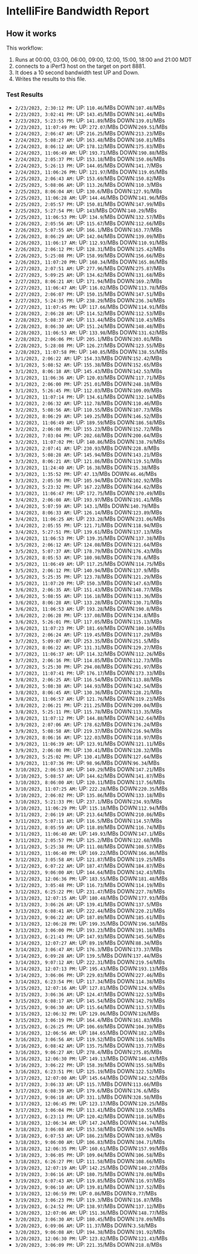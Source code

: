# IntelliFire Bandwidth Report

## How it works

This workflow:

1. Runs at 00:00, 03:00, 06:00, 09:00, 12:00, 15:00, 18:00 and 21:00 MDT
2. connects to a iPerf3 host on the target on port 8881.
3. It does a 10 second bandwidth test UP and Down.
4. Writes the results to this file.

### Test Results


- `2/23/2023, 2:30:12 PM:` UP: `110.46`/MBs DOWN:`107.48`/MBs
- `2/23/2023, 3:02:41 PM:` UP: `143.45`/MBs DOWN:`141.44`/MBs
- `2/23/2023, 5:23:55 PM:` UP: `141.89`/MBs DOWN:`139.01`/MBs
- `2/23/2023, 11:07:49 PM:` UP: `272.07`/MBs DOWN:`269.51`/MBs
- `2/24/2023, 2:06:47 AM:` UP: `216.25`/MBs DOWN:`213.23`/MBs
- `2/24/2023, 5:08:27 AM:` UP: `163.48`/MBs DOWN:`160.81`/MBs
- `2/24/2023, 8:06:12 AM:` UP: `178.12`/MBs DOWN:`175.83`/MBs
- `2/24/2023, 11:06:49 AM:` UP: `193.71`/MBs DOWN:`190.88`/MBs
- `2/24/2023, 2:05:37 PM:` UP: `153.18`/MBs DOWN:`150.86`/MBs
- `2/24/2023, 5:26:13 PM:` UP: `144.05`/MBs DOWN:`141.7`/MBs
- `2/24/2023, 11:06:26 PM:` UP: `121.97`/MBs DOWN:`119.05`/MBs
- `2/25/2023, 2:06:43 AM:` UP: `153.69`/MBs DOWN:`150.82`/MBs
- `2/25/2023, 5:08:06 AM:` UP: `113.26`/MBs DOWN:`110.3`/MBs
- `2/25/2023, 8:06:04 AM:` UP: `130.6`/MBs DOWN:`127.91`/MBs
- `2/25/2023, 11:06:28 AM:` UP: `144.46`/MBs DOWN:`141.96`/MBs
- `2/25/2023, 2:05:57 PM:` UP: `150.81`/MBs DOWN:`147.99`/MBs
- `2/25/2023, 5:27:54 PM:` UP: `143`/MBs DOWN:`140.29`/MBs
- `2/25/2023, 11:06:53 PM:` UP: `134.9`/MBs DOWN:`132.57`/MBs
- `2/26/2023, 2:05:56 AM:` UP: `115.67`/MBs DOWN:`112.66`/MBs
- `2/26/2023, 5:07:55 AM:` UP: `166.1`/MBs DOWN:`163.77`/MBs
- `2/26/2023, 8:06:29 AM:` UP: `142.04`/MBs DOWN:`139.09`/MBs
- `2/26/2023, 11:06:17 AM:` UP: `112.93`/MBs DOWN:`110.91`/MBs
- `2/26/2023, 2:06:12 PM:` UP: `128.31`/MBs DOWN:`125.42`/MBs
- `2/26/2023, 5:25:08 PM:` UP: `158.99`/MBs DOWN:`156.66`/MBs
- `2/26/2023, 11:07:20 PM:` UP: `168.34`/MBs DOWN:`165.86`/MBs
- `2/27/2023, 2:07:51 AM:` UP: `277.96`/MBs DOWN:`275.87`/MBs
- `2/27/2023, 5:09:25 AM:` UP: `134.62`/MBs DOWN:`131.68`/MBs
- `2/27/2023, 8:06:21 AM:` UP: `171.94`/MBs DOWN:`169.2`/MBs
- `2/27/2023, 11:06:47 AM:` UP: `116.02`/MBs DOWN:`113.78`/MBs
- `2/27/2023, 2:06:07 PM:` UP: `150.15`/MBs DOWN:`147.51`/MBs
- `2/27/2023, 5:24:35 PM:` UP: `238.29`/MBs DOWN:`236.34`/MBs
- `2/27/2023, 11:07:45 PM:` UP: `117.66`/MBs DOWN:`114.91`/MBs
- `2/28/2023, 2:06:28 AM:` UP: `114.52`/MBs DOWN:`112.53`/MBs
- `2/28/2023, 5:08:37 AM:` UP: `113.44`/MBs DOWN:`110.43`/MBs
- `2/28/2023, 8:06:30 AM:` UP: `151.24`/MBs DOWN:`148.48`/MBs
- `2/28/2023, 11:06:53 AM:` UP: `133.98`/MBs DOWN:`131.62`/MBs
- `2/28/2023, 2:06:06 PM:` UP: `205.1`/MBs DOWN:`203.01`/MBs
- `2/28/2023, 5:28:08 PM:` UP: `126.27`/MBs DOWN:`123.55`/MBs
- `2/28/2023, 11:07:58 PM:` UP: `140.85`/MBs DOWN:`138.55`/MBs
- `3/1/2023, 2:06:22 AM:` UP: `154.33`/MBs DOWN:`152.42`/MBs
- `3/1/2023, 5:08:52 AM:` UP: `155.38`/MBs DOWN:`152.65`/MBs
- `3/1/2023, 8:06:18 AM:` UP: `145.43`/MBs DOWN:`142.53`/MBs
- `3/1/2023, 11:06:36 AM:` UP: `120.03`/MBs DOWN:`117.71`/MBs
- `3/1/2023, 2:06:00 PM:` UP: `251.01`/MBs DOWN:`248.18`/MBs
- `3/1/2023, 5:26:45 PM:` UP: `112.03`/MBs DOWN:`109.09`/MBs
- `3/1/2023, 11:07:14 PM:` UP: `134.61`/MBs DOWN:`132.14`/MBs
- `3/2/2023, 2:06:32 AM:` UP: `112.78`/MBs DOWN:`110.46`/MBs
- `3/2/2023, 5:08:56 AM:` UP: `110.55`/MBs DOWN:`107.73`/MBs
- `3/2/2023, 8:06:29 AM:` UP: `149.25`/MBs DOWN:`146.52`/MBs
- `3/2/2023, 11:06:49 AM:` UP: `189.59`/MBs DOWN:`186.58`/MBs
- `3/2/2023, 2:06:08 PM:` UP: `155.23`/MBs DOWN:`152.72`/MBs
- `3/2/2023, 7:03:04 PM:` UP: `202.68`/MBs DOWN:`200.64`/MBs
- `3/2/2023, 11:07:02 PM:` UP: `140.86`/MBs DOWN:`138.79`/MBs
- `3/3/2023, 2:07:41 AM:` UP: `230.93`/MBs DOWN:`228.8`/MBs
- `3/3/2023, 5:08:28 AM:` UP: `145.94`/MBs DOWN:`143.21`/MBs
- `3/3/2023, 8:06:21 AM:` UP: `121.86`/MBs DOWN:`119.51`/MBs
- `3/3/2023, 11:24:40 AM:` UP: `16.38`/MBs DOWN:`15.38`/MBs
- `3/3/2023, 1:35:52 PM:` UP: `47.13`/MBs DOWN:`46.46`/MBs
- `3/3/2023, 2:05:50 PM:` UP: `105.94`/MBs DOWN:`102.92`/MBs
- `3/3/2023, 5:23:32 PM:` UP: `167.22`/MBs DOWN:`164.62`/MBs
- `3/3/2023, 11:06:47 PM:` UP: `172.75`/MBs DOWN:`170.49`/MBs
- `3/4/2023, 2:06:08 AM:` UP: `193.97`/MBs DOWN:`191.41`/MBs
- `3/4/2023, 5:07:59 AM:` UP: `143.1`/MBs DOWN:`140.79`/MBs
- `3/4/2023, 8:06:33 AM:` UP: `126.14`/MBs DOWN:`123.89`/MBs
- `3/4/2023, 11:06:25 AM:` UP: `233.28`/MBs DOWN:`231.06`/MBs
- `3/4/2023, 2:05:55 PM:` UP: `121.71`/MBs DOWN:`118.94`/MBs
- `3/4/2023, 5:27:51 PM:` UP: `139.61`/MBs DOWN:`137.13`/MBs
- `3/4/2023, 11:06:53 PM:` UP: `139.35`/MBs DOWN:`137.38`/MBs
- `3/5/2023, 2:06:12 AM:` UP: `124.08`/MBs DOWN:`121.64`/MBs
- `3/5/2023, 5:07:37 AM:` UP: `178.79`/MBs DOWN:`176.43`/MBs
- `3/5/2023, 8:05:53 AM:` UP: `180.98`/MBs DOWN:`178.6`/MBs
- `3/5/2023, 11:06:49 AM:` UP: `117.25`/MBs DOWN:`114.75`/MBs
- `3/5/2023, 2:06:12 PM:` UP: `140.94`/MBs DOWN:`137.9`/MBs
- `3/5/2023, 5:25:35 PM:` UP: `123.78`/MBs DOWN:`121.29`/MBs
- `3/5/2023, 11:07:20 PM:` UP: `150.3`/MBs DOWN:`147.63`/MBs
- `3/6/2023, 2:06:35 AM:` UP: `151.43`/MBs DOWN:`148.77`/MBs
- `3/6/2023, 5:08:55 AM:` UP: `116.18`/MBs DOWN:`113.36`/MBs
- `3/6/2023, 8:06:28 AM:` UP: `133.28`/MBs DOWN:`130.71`/MBs
- `3/6/2023, 11:06:53 AM:` UP: `193.28`/MBs DOWN:`190.8`/MBs
- `3/6/2023, 2:06:28 PM:` UP: `137.08`/MBs DOWN:`134.8`/MBs
- `3/6/2023, 5:26:01 PM:` UP: `117.05`/MBs DOWN:`115.13`/MBs
- `3/6/2023, 11:07:23 PM:` UP: `181.69`/MBs DOWN:`180.16`/MBs
- `3/7/2023, 2:06:24 AM:` UP: `119.45`/MBs DOWN:`117.29`/MBs
- `3/7/2023, 5:09:07 AM:` UP: `253.35`/MBs DOWN:`251.5`/MBs
- `3/7/2023, 8:06:22 AM:` UP: `131.31`/MBs DOWN:`129.27`/MBs
- `3/7/2023, 11:06:37 AM:` UP: `114.32`/MBs DOWN:`112.26`/MBs
- `3/7/2023, 2:06:16 PM:` UP: `114.85`/MBs DOWN:`112.73`/MBs
- `3/7/2023, 5:25:30 PM:` UP: `294.08`/MBs DOWN:`291.97`/MBs
- `3/7/2023, 11:07:41 PM:` UP: `176.17`/MBs DOWN:`173.33`/MBs
- `3/8/2023, 2:06:25 AM:` UP: `116.54`/MBs DOWN:`113.88`/MBs
- `3/8/2023, 5:08:38 AM:` UP: `144.93`/MBs DOWN:`142.54`/MBs
- `3/8/2023, 8:06:45 AM:` UP: `130.36`/MBs DOWN:`128.21`/MBs
- `3/8/2023, 11:06:57 AM:` UP: `121.76`/MBs DOWN:`119.23`/MBs
- `3/8/2023, 2:06:21 PM:` UP: `211.25`/MBs DOWN:`209.04`/MBs
- `3/8/2023, 5:25:11 PM:` UP: `115.78`/MBs DOWN:`113.35`/MBs
- `3/8/2023, 11:07:12 PM:` UP: `144.88`/MBs DOWN:`142.64`/MBs
- `3/9/2023, 2:07:06 AM:` UP: `178.62`/MBs DOWN:`176.24`/MBs
- `3/9/2023, 5:08:58 AM:` UP: `219.37`/MBs DOWN:`216.94`/MBs
- `3/9/2023, 8:06:16 AM:` UP: `122.03`/MBs DOWN:`118.97`/MBs
- `3/9/2023, 11:06:39 AM:` UP: `123.91`/MBs DOWN:`121.11`/MBs
- `3/9/2023, 2:06:08 PM:` UP: `130.41`/MBs DOWN:`128.32`/MBs
- `3/9/2023, 5:25:02 PM:` UP: `130.41`/MBs DOWN:`127.64`/MBs
- `3/9/2023, 11:07:36 PM:` UP: `98.96`/MBs DOWN:`96.34`/MBs
- `3/10/2023, 2:06:53 AM:` UP: `149.29`/MBs DOWN:`147.21`/MBs
- `3/10/2023, 5:08:57 AM:` UP: `144.62`/MBs DOWN:`141.87`/MBs
- `3/10/2023, 8:06:00 AM:` UP: `120.11`/MBs DOWN:`117.56`/MBs
- `3/10/2023, 11:07:25 AM:` UP: `222.28`/MBs DOWN:`220.35`/MBs
- `3/10/2023, 2:06:02 PM:` UP: `135.86`/MBs DOWN:`133.18`/MBs
- `3/10/2023, 5:21:33 PM:` UP: `237.1`/MBs DOWN:`234.93`/MBs
- `3/10/2023, 11:06:29 PM:` UP: `115.18`/MBs DOWN:`112.94`/MBs
- `3/11/2023, 2:06:19 AM:` UP: `213.64`/MBs DOWN:`210.86`/MBs
- `3/11/2023, 5:07:11 AM:` UP: `116.5`/MBs DOWN:`114.57`/MBs
- `3/11/2023, 8:05:59 AM:` UP: `118.89`/MBs DOWN:`116.74`/MBs
- `3/11/2023, 11:06:40 AM:` UP: `149.93`/MBs DOWN:`147.1`/MBs
- `3/11/2023, 2:05:57 PM:` UP: `125.2`/MBs DOWN:`122.68`/MBs
- `3/11/2023, 5:25:38 PM:` UP: `111.08`/MBs DOWN:`108.57`/MBs
- `3/11/2023, 11:06:40 PM:` UP: `169.22`/MBs DOWN:`166.86`/MBs
- `3/12/2023, 3:05:58 AM:` UP: `121.87`/MBs DOWN:`119.25`/MBs
- `3/12/2023, 6:07:22 AM:` UP: `187.47`/MBs DOWN:`184.87`/MBs
- `3/12/2023, 9:06:00 AM:` UP: `144.64`/MBs DOWN:`142.43`/MBs
- `3/12/2023, 12:06:36 PM:` UP: `183.55`/MBs DOWN:`181.48`/MBs
- `3/12/2023, 3:05:48 PM:` UP: `116.73`/MBs DOWN:`114.19`/MBs
- `3/12/2023, 6:25:22 PM:` UP: `231.47`/MBs DOWN:`227.78`/MBs
- `3/13/2023, 12:07:15 AM:` UP: `180.48`/MBs DOWN:`177.93`/MBs
- `3/13/2023, 3:06:26 AM:` UP: `139.41`/MBs DOWN:`137.5`/MBs
- `3/13/2023, 6:08:41 AM:` UP: `222.44`/MBs DOWN:`220.21`/MBs
- `3/13/2023, 9:06:22 AM:` UP: `187.89`/MBs DOWN:`185.61`/MBs
- `3/13/2023, 12:06:28 PM:` UP: `199.35`/MBs DOWN:`196.58`/MBs
- `3/13/2023, 3:06:00 PM:` UP: `193.23`/MBs DOWN:`191.18`/MBs
- `3/13/2023, 6:21:43 PM:` UP: `147.93`/MBs DOWN:`145.56`/MBs
- `3/14/2023, 12:07:27 AM:` UP: `89.19`/MBs DOWN:`88.34`/MBs
- `3/14/2023, 3:06:47 AM:` UP: `176.3`/MBs DOWN:`173.37`/MBs
- `3/14/2023, 6:09:28 AM:` UP: `139.5`/MBs DOWN:`137.44`/MBs
- `3/14/2023, 9:07:12 AM:` UP: `222.31`/MBs DOWN:`219.54`/MBs
- `3/14/2023, 12:07:13 PM:` UP: `195.43`/MBs DOWN:`193.13`/MBs
- `3/14/2023, 3:06:06 PM:` UP: `229.03`/MBs DOWN:`227.46`/MBs
- `3/14/2023, 6:23:54 PM:` UP: `117.34`/MBs DOWN:`114.38`/MBs
- `3/15/2023, 12:07:16 AM:` UP: `127.81`/MBs DOWN:`124.9`/MBs
- `3/15/2023, 3:06:36 AM:` UP: `124.47`/MBs DOWN:`122.53`/MBs
- `3/15/2023, 6:08:17 AM:` UP: `145.54`/MBs DOWN:`142.79`/MBs
- `3/15/2023, 9:06:30 AM:` UP: `115.64`/MBs DOWN:`113.57`/MBs
- `3/15/2023, 12:06:32 PM:` UP: `129.06`/MBs DOWN:`126`/MBs
- `3/15/2023, 3:06:19 PM:` UP: `164.4`/MBs DOWN:`161.83`/MBs
- `3/15/2023, 6:26:25 PM:` UP: `106.69`/MBs DOWN:`104.39`/MBs
- `3/16/2023, 12:06:56 AM:` UP: `184.65`/MBs DOWN:`182.2`/MBs
- `3/16/2023, 3:06:56 AM:` UP: `119.52`/MBs DOWN:`116.58`/MBs
- `3/16/2023, 6:08:42 AM:` UP: `135.75`/MBs DOWN:`133.77`/MBs
- `3/16/2023, 9:06:27 AM:` UP: `278.4`/MBs DOWN:`275.85`/MBs
- `3/16/2023, 12:06:30 PM:` UP: `149.13`/MBs DOWN:`146.43`/MBs
- `3/16/2023, 3:06:22 PM:` UP: `158.39`/MBs DOWN:`155.58`/MBs
- `3/16/2023, 6:23:51 PM:` UP: `125.19`/MBs DOWN:`122.52`/MBs
- `3/17/2023, 12:07:00 AM:` UP: `145.64`/MBs DOWN:`142.52`/MBs
- `3/17/2023, 3:06:33 AM:` UP: `115.7`/MBs DOWN:`113.66`/MBs
- `3/17/2023, 6:08:39 AM:` UP: `179.6`/MBs DOWN:`176.6`/MBs
- `3/17/2023, 9:06:18 AM:` UP: `331.1`/MBs DOWN:`328.58`/MBs
- `3/17/2023, 12:06:45 PM:` UP: `123.17`/MBs DOWN:`120.25`/MBs
- `3/17/2023, 3:06:04 PM:` UP: `113.41`/MBs DOWN:`110.55`/MBs
- `3/17/2023, 6:23:13 PM:` UP: `120.42`/MBs DOWN:`118.16`/MBs
- `3/18/2023, 12:06:34 AM:` UP: `147.24`/MBs DOWN:`144.74`/MBs
- `3/18/2023, 3:06:08 AM:` UP: `153.58`/MBs DOWN:`150.94`/MBs
- `3/18/2023, 6:07:53 AM:` UP: `186.23`/MBs DOWN:`183.9`/MBs
- `3/18/2023, 9:06:00 AM:` UP: `106.83`/MBs DOWN:`104.71`/MBs
- `3/18/2023, 12:06:35 PM:` UP: `160.61`/MBs DOWN:`157.99`/MBs
- `3/18/2023, 3:06:05 PM:` UP: `109.04`/MBs DOWN:`106.58`/MBs
- `3/18/2023, 6:26:27 PM:` UP: `111.58`/MBs DOWN:`108.66`/MBs
- `3/19/2023, 12:07:19 AM:` UP: `142.25`/MBs DOWN:`140.27`/MBs
- `3/19/2023, 3:06:16 AM:` UP: `180.75`/MBs DOWN:`178.08`/MBs
- `3/19/2023, 6:07:43 AM:` UP: `119.85`/MBs DOWN:`116.97`/MBs
- `3/19/2023, 9:06:10 AM:` UP: `139.81`/MBs DOWN:`137.52`/MBs
- `3/19/2023, 12:06:59 PM:` UP: `0.86`/MBs DOWN:`0.77`/MBs
- `3/19/2023, 3:06:23 PM:` UP: `119.3`/MBs DOWN:`116.87`/MBs
- `3/19/2023, 6:24:52 PM:` UP: `138.97`/MBs DOWN:`137.12`/MBs
- `3/20/2023, 12:07:06 AM:` UP: `151.36`/MBs DOWN:`148.77`/MBs
- `3/20/2023, 3:06:30 AM:` UP: `180.45`/MBs DOWN:`178.09`/MBs
- `3/20/2023, 6:09:06 AM:` UP: `11.37`/MBs DOWN:`3.58`/MBs
- `3/20/2023, 9:06:08 AM:` UP: `194.38`/MBs DOWN:`191.92`/MBs
- `3/20/2023, 12:06:30 PM:` UP: `123.82`/MBs DOWN:`121.43`/MBs
- `3/20/2023, 3:06:09 PM:` UP: `221.35`/MBs DOWN:`218.8`/MBs
